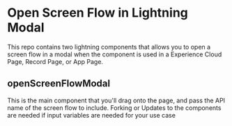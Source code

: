 # Open Screen Flow in Lightning Modal

This repo contains two lightning components that allows you to open a screen flow in a modal when the component is used in a Experience Cloud Page, Record Page, or App Page.

## openScreenFlowModal

This is the main component that you'll drag onto the page, and pass the API name of the screen flow to include. Forking or Updates to the components are needed if input variables are needed for your use case